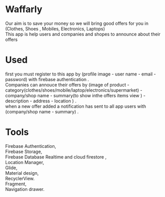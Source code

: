 # Waffarly
Our aim is to save your money so we will bring good offers for you in (Clothes, Shoes , Mobiles, Electronics, Laptops)<br/>
This app is help users and companies and shopes to announce about their offers
# Used
first you must register to this app by (profile image - user name - email - password) with firebase authentication .<br/>
Companies can annouce their offers by (image of product - category(clothes/shoes/mobile/laptop/electronics/supermarket) - company/shop name - summary(to show inthe offers items view ) - description - address - location ) .<br/>
when a new offer added a notification has sent to all app users with (company/shop name - summary) .

# Tools 
Firebase Authentication, <br/>
Firebase Storage, <br/>
Firebase Database Realtime and cloud firestore ,  <br/>
Location Manager, <br/>
Glide,<br/>
Material design,<br/>
RecyclerView.<br/>
Fragment,<br/>
Navigation drawer.

